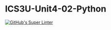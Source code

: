 # ICS3U-Unit4-02-Python

[![GitHub's Super Linter](https://github.com/Andrew-Ten-Den/ICS3U-Unit4-02-Python/workflows/GitHub's%20Super%20Linter/badge.svg)](https://github.com/Andrew-Ten-Den/ICS3U-Unit4-02-Python/actions)
